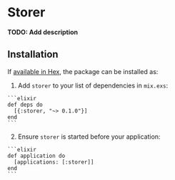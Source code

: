 # Storer

**TODO: Add description**

## Installation

If [available in Hex](https://hex.pm/docs/publish), the package can be installed as:

  1. Add `storer` to your list of dependencies in `mix.exs`:

    ```elixir
    def deps do
      [{:storer, "~> 0.1.0"}]
    end
    ```

  2. Ensure `storer` is started before your application:

    ```elixir
    def application do
      [applications: [:storer]]
    end
    ```

